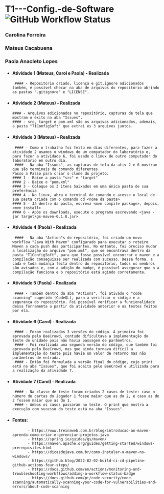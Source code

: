 # T1---Config.-de-Software ![GitHub Workflow Status](https://img.shields.io/github/workflow/status/matcacabuena/T1---Config.-de-Software/maven)
### Carolina Ferreira
### Mateus Cacabuena
### Paola Anacleto Lopes

- #### Atividade 1 (Mateus, Carol e Paola) - Realizada
       #### - Repositório criado, licença e git.ignore adicionados também, é possível checar na aba de arquivos do repositório abrindo as pastas ".gitignore" e "LICENSE".
- #### Atividade 2 (Mateus) - Realizada
      #### - Arquivos adicionados no repositório, capturas de tela que mostram o êxito na aba "Issues".
      #### - src, target e pom.xml são os arquivos adicionados, ademais, a pasta "T1ConfigSoft" que extrai os 3 arquivos juntos.
- #### Atividade 3 (Mateus) - Realizada
       #### - Como o trabalho foi feito em dias diferentes, para fazer a atividade 2 usamos o windows de um computador do laboratório e, para fazer a atividade 6, foi usado o linux de outro computador do laboratório em outro dia.
       #### - Na aba "Issues", as capturas de tela da ativ 2 e 6 mostram que são terminais de comando diferentes.
      Passo a Passo para criar o clone do projeto:
      #### 1 - Baixe a pasta "src" e "target"
      #### 2 - Baixe o "pom.xml"
      #### 3 - Coloque os 3 itens baixados em uma única pasta de sua preferência
      #### 4 - No linux, abra o terminal de comando e acesse o local de sua pasta criada com o comando cd <nome da pasta>
      #### 5 - Já dentro da pasta, escreva <mvn compile package>, depois, <mvn install>
      #### 6 - Após os downloads, execute o programa escrevendo <java -jar target/gs-maven-0.1.0.jar>
- #### Atividade 4 (Paola) - Realizada
       #### - Na aba "Action"s do repositório, foi criado um novo workflow "Java With Maven" configurado para executar o roteiro Maven a cada push dos participantes. No entanto, foi preciso mudar a localização do arquivo "pom.xml", que se encontrava dentro da pasta "T1ConfigSoft", para que fosse possível encontrar o maven e a compilação conseguisse ser realizada com sucesso. Dessa forma, a cada e toda mudança feita dentro do repositório, todos os membros são avisados e, com a adição do badge, é possivel assegurar que o a compilação funciona e o repositório está agindo corretamente. 
- #### Atividade 5 (Paola) - Realizada
       #### - Também dentro da aba "Actions", foi ativado o "code scanning" sugerido (CodeQL), para a verificar o código e a segurança do repositório. Foi possível verificar a funcionalidade dessa ferramenta a partir da atividade anterior e os testes feitos por ela.  
- #### Atividade 6 (Carol) - Realizada
       #### - Foram realizadas 3 versões do código. A primeira foi aprovada pelo BeeCrowd, contudo dificultava a implementação do teste de unidade pois não havia passagem de parâmetros. 
       #### - Foi realizada uma segunda versão do código, que também foi aprovada pelo BeeCrowd, mas que ainda tornava difícil a implementação do teste pois havia um valor de retorno mas não parâmetros de entrada. 
       #### - Então foi formulada a versão final do código, cujo print está na aba "Issues", que foi aceita pelo BeeCrowd e utilizada para a realização da atividade 7.
- #### Atividade 7 (Carol) - Realizada
       #### - Na classe de teste foram criados 2 casos de teste: caso o número de cartas do Jogador 1 fosse maior que as do 2, e caso as do 2 fossem maior que as do 1.
       #### - Ambos os casos passaram no teste. O print que mostra a execução com sucesso do teste está na aba "Issues". 

- #### Fontes: 
             - https://www.treinaweb.com.br/blog/introducao-ao-maven-aprenda-como-criar-e-gerenciar-projetos-java
             - https://spring.io/guides/gs/maven/
             - https://maven.apache.org/guides/getting-started/windows-prerequisites.html
             - https://dicasdejava.com.br/como-instalar-o-maven-no-windows/
             - https://github.blog/2022-02-02-build-ci-cd-pipeline-github-actions-four-steps/
             - https://docs.github.com/en/actions/monitoring-and-troubleshooting-workflows/adding-a-workflow-status-badge
             - https://docs.github.com/pt/code-security/code-scanning/automatically-scanning-your-code-for-vulnerabilities-and-errors/about-code-scanning
              
